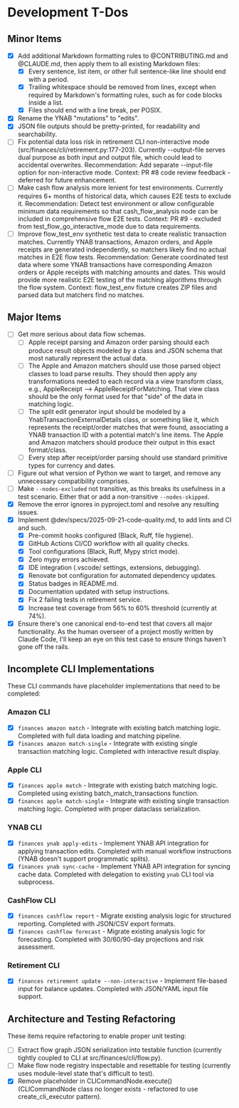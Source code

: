 # Development T-Dos

## Minor Items

- [X] Add additional Markdown formatting rules to @CONTRIBUTING.md and @CLAUDE.md,
        then apply them to all existing Markdown files:
    - [X] Every sentence, list item, or other full sentence-like line should end with a period.
    - [X] Trailing whitespace should be removed from lines,
            except when required by Markdown's formatting rules,
            such as for code blocks inside a list.
    - [X] Files should end with a line break, per POSIX.
- [X] Rename the YNAB "mutations" to "edits".
- [X] JSON file outputs should be pretty-printed, for readability and searchability.
- [ ] Fix potential data loss risk in retirement CLI non-interactive mode
      (src/finances/cli/retirement.py:177-203).
      Currently --output-file serves dual purpose as both input and output file,
      which could lead to accidental overwrites.
      Recommendation: Add separate --input-file option for non-interactive mode.
      Context: PR #8 code review feedback - deferred for future enhancement.
- [ ] Make cash flow analysis more lenient for test environments.
      Currently requires 6+ months of historical data, which causes E2E tests to exclude it.
      Recommendation: Detect test environment or allow configurable minimum data requirements
      so that cash_flow_analysis node can be included in comprehensive flow E2E tests.
      Context: PR #9 - excluded from test_flow_go_interactive_mode due to data requirements.
- [ ] Improve flow_test_env synthetic test data to create realistic transaction matches.
      Currently YNAB transactions, Amazon orders, and Apple receipts are generated independently,
      so matchers likely find no actual matches in E2E flow tests.
      Recommendation: Generate coordinated test data where some YNAB transactions have
      corresponding Amazon orders or Apple receipts with matching amounts and dates.
      This would provide more realistic E2E testing of the matching algorithms through the flow system.
      Context: flow_test_env fixture creates ZIP files and parsed data but matchers find no matches.

## Major Items

- [ ] Get more serious about data flow schemas.
    - [ ] Apple receipt parsing and Amazon order parsing should each produce result objects modeled
            by a class and JSON schema that most naturally represent the actual data.
    - [ ] The Apple and Amazon matchers should use those parsed object classes to load parse results.
          They should then apply any transformations needed to each record via a view transform class,
            e.g., AppleReceipt --> AppleReceiptForMatching.
          That view class should be the only format used for that "side" of the data in matching logic.
    - [ ] The split edit generator input should be modeled by a YnabTransactionExternalDetails class,
            or something like it, which represents the receipt/order matches that were found,
            associating a YNAB transaction ID with a potential match's line items.
          The Apple and Amazon matchers should produce their output in this exact format/class.
    - [ ] Every step after receipt/order parsing should use standard primitive types
            for currency and dates.
- [ ] Figure out what version of Python we want to target,
        and remove any unnecessary compatibility comprises.
- [ ] Make `--nodes-excluded` not transitive, as this breaks its usefulness in a test scenario.
      Either that or add a non-transitive `--nodes-skipped`.
- [X] Remove the error ignores in pyproject.toml and resolve any resulting issues.
- [X] Implement @dev/specs/2025-09-21-code-quality.md, to add lints and CI and such.
    - [X] Pre-commit hooks configured (Black, Ruff, file hygiene).
    - [X] GitHub Actions CI/CD workflow with all quality checks.
    - [X] Tool configurations (Black, Ruff, Mypy strict mode).
    - [X] Zero mypy errors achieved.
    - [X] IDE integration (.vscode/ settings, extensions, debugging).
    - [X] Renovate bot configuration for automated dependency updates.
    - [X] Status badges in README.md.
    - [X] Documentation updated with setup instructions.
    - [X] Fix 2 failing tests in retirement service.
    - [X] Increase test coverage from 56% to 60% threshold (currently at 74%).
- [X] Ensure there's one canonical end-to-end test that covers all major functionality.
      As the human overseer of a project mostly written by Claude Code,
        I'll keep an eye on this test case to ensure things haven't gone off the rails.

## Incomplete CLI Implementations

These CLI commands have placeholder implementations that need to be completed:

### Amazon CLI
- [X] `finances amazon match` - Integrate with existing batch matching logic.
      Completed with full data loading and matching pipeline.
- [X] `finances amazon match-single` - Integrate with existing single transaction matching logic.
      Completed with interactive result display.

### Apple CLI
- [X] `finances apple match` - Integrate with existing batch matching logic.
      Completed using existing batch_match_transactions function.
- [X] `finances apple match-single` - Integrate with existing single transaction matching logic.
      Completed with proper dataclass serialization.

### YNAB CLI
- [X] `finances ynab apply-edits` - Implement YNAB API integration for applying transaction edits.
      Completed with manual workflow instructions (YNAB doesn't support programmatic splits).
- [X] `finances ynab sync-cache` - Implement YNAB API integration for syncing cache data.
      Completed with delegation to existing `ynab` CLI tool via subprocess.

### CashFlow CLI
- [X] `finances cashflow report` - Migrate existing analysis logic for structured reporting.
      Completed with JSON/CSV export formats.
- [X] `finances cashflow forecast` - Migrate existing analysis logic for forecasting.
      Completed with 30/60/90-day projections and risk assessment.

### Retirement CLI
- [X] `finances retirement update --non-interactive` - Implement file-based input for balance updates.
      Completed with JSON/YAML input file support.

## Architecture and Testing Refactoring

These items require refactoring to enable proper unit testing:

- [ ] Extract flow graph JSON serialization into testable function
      (currently tightly coupled to CLI at src/finances/cli/flow.py).
- [ ] Make flow node registry inspectable and resettable for testing
      (currently uses module-level state that's difficult to test).
- [X] Remove placeholder in CLICommandNode.execute()
      (CLICommandNode class no longer exists - refactored to use create_cli_executor pattern).
